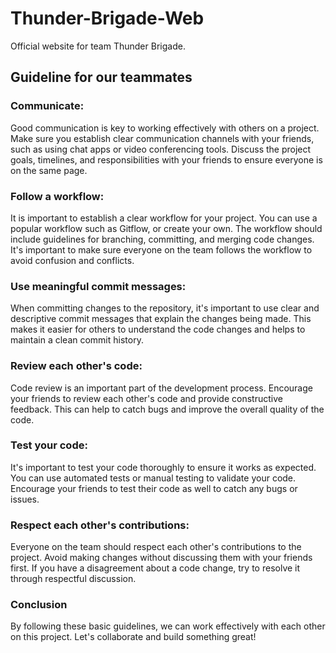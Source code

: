 # Thunder-Brigade-Web

Official website for team Thunder Brigade.

## Guideline for our teammates

### Communicate:

Good communication is key to working effectively with others on a project. Make sure you establish clear communication channels with your friends, such as using chat apps or video conferencing tools. Discuss the project goals, timelines, and responsibilities with your friends to ensure everyone is on the same page.

### Follow a workflow:

It is important to establish a clear workflow for your project. You can use a popular workflow such as Gitflow, or create your own. The workflow should include guidelines for branching, committing, and merging code changes. It's important to make sure everyone on the team follows the workflow to avoid confusion and conflicts.

### Use meaningful commit messages:

When committing changes to the repository, it's important to use clear and descriptive commit messages that explain the changes being made. This makes it easier for others to understand the code changes and helps to maintain a clean commit history.

### Review each other's code:

Code review is an important part of the development process. Encourage your friends to review each other's code and provide constructive feedback. This can help to catch bugs and improve the overall quality of the code.

### Test your code:

It's important to test your code thoroughly to ensure it works as expected. You can use automated tests or manual testing to validate your code. Encourage your friends to test their code as well to catch any bugs or issues.

### Respect each other's contributions:

Everyone on the team should respect each other's contributions to the project. Avoid making changes without discussing them with your friends first. If you have a disagreement about a code change, try to resolve it through respectful discussion.

### Conclusion

By following these basic guidelines, we can work effectively with each other on this project. Let's collaborate and build something great!
